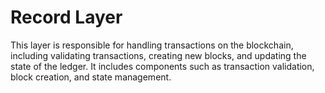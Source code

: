 # Record Layer

This layer is responsible for handling transactions on the blockchain, including validating transactions, creating new blocks, and updating the state of the ledger. It includes components such as transaction validation, block creation, and state management.